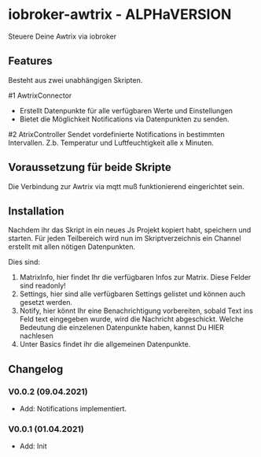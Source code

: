 # iobroker-awtrix - ALPHaVERSION
Steuere Deine Awtrix via iobroker


## Features
Besteht aus zwei unabhängigen Skripten.

#1 AwtrixConnector
* Erstellt Datenpunkte für alle verfügbaren Werte und Einstellungen
* Bietet die Möglichkeit Notifications via Datenpunkten zu senden.

#2 AtrixController
Sendet vordefinierte Notifications in bestimmten Intervallen. Z.b. Temperatur und Luftfeuchtigkeit alle x Minuten.

## Voraussetzung für beide Skripte
Die Verbindung zur Awtrix via mqtt muß funktionierend eingerichtet sein.

## Installation
Nachdem ihr das Skript in ein neues Js Projekt kopiert habt, speichern und starten.
Für jeden Teilbereich wird nun im Skriptverzeichnis ein Channel erstellt mit allen nötigen Datenpunkten. 

Dies sind: 
1. MatrixInfo, hier findet Ihr die verfügbaren Infos zur Matrix. Diese Felder sind readonly!
2. Settings, hier sind alle verfügbaren Settings gelistet und können auch gesetzt werden. 
3. Notify, hier könnt Ihr eine Benachrichtigung vorbereiten, sobald Text ins Feld text eingegeben wurde, wird die Nachricht abgeschickt. Welche Bedeutung die einzelenen Datenpunkte haben, kannst Du HIER nachlesen
4. Unter Basics findet ihr die allgemeinen Datenpunkte.

## Changelog
### V0.0.2 (09.04.2021)
* Add: Notifications implementiert.
### V0.0.1 (01.04.2021)
* Add: Init
